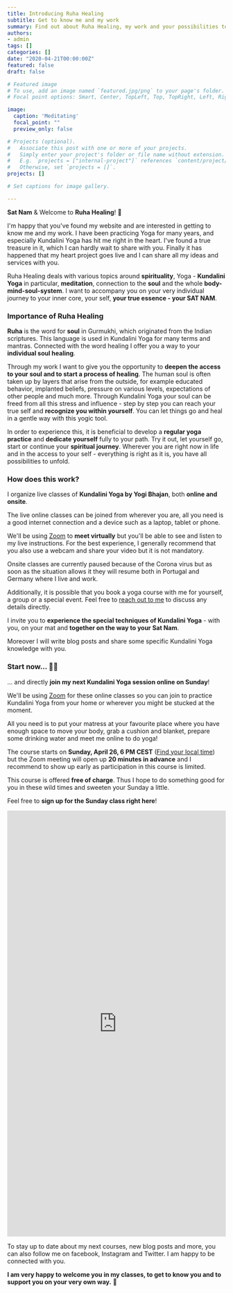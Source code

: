 ```yaml
---
title: Introducing Ruha Healing
subtitle: Get to know me and my work 
summary: Find out about Ruha Healing, my work and your possibilities to join Kundalini Yoga classes.
authors:
- admin
tags: []
categories: []
date: "2020-04-21T00:00:00Z"
featured: false
draft: false

# Featured image
# To use, add an image named `featured.jpg/png` to your page's folder.
# Focal point options: Smart, Center, TopLeft, Top, TopRight, Left, Right, BottomLeft, Bottom, BottomRight

image:
  caption: 'Meditating'
  focal_point: ""
  preview_only: false

# Projects (optional).
#   Associate this post with one or more of your projects.
#   Simply enter your project's folder or file name without extension.
#   E.g. `projects = ["internal-project"]` references `content/project/deep-learning/index.md`.
#   Otherwise, set `projects = []`.
projects: []

# Set captions for image gallery.

---
```


**Sat Nam** & Welcome to **Ruha Healing**! :pray:

I'm happy that you've found my website and are interested in getting to know me and my work. 
I have been practicing Yoga for many years, and especially Kundalini Yoga has hit me right in the heart. I've found a true treasure in it, which I can hardly wait to share with you. Finally it has happened that my heart project goes live and I can share all my ideas and services with you. 

Ruha Healing deals with various topics around **spirituality**, Yoga - **Kundalini Yoga** in particular, **meditation**, connection to the **soul** and the whole **body-mind-soul-system**. I want to accompany you on your very individual journey to your inner core, your self, **your true essence - your SAT NAM**. 

### Importance of Ruha Healing

**Ruha** is the word for **soul** in Gurmukhi, which originated from the Indian scriptures. This language is used in Kundalini Yoga for many terms and mantras. Connected with the word healing I offer you a way to your **individual soul healing**. 

Through my work I want to give you the opportunity to **deepen the access to your soul and to start a process of healing**. The human soul is often taken up by layers that arise from the outside, for example educated behavior, implanted beliefs, pressure on various levels, expectations of other people and much more. Through Kundalini Yoga your soul can be freed from all this stress and influence - step by step you can reach your true self and **recognize you within yourself**. You can let things go and heal in a gentle way with this yogic tool. 

In order to experience this, it is beneficial to develop a **regular yoga practice** and **dedicate yourself** fully to your path. Try it out, let yourself go, start or continue your **spiritual journey**. Wherever you are right now in life and in the access to your self - everything is right as it is, you have all possibilities to unfold. 

### How does this work?

I organize live classes of **Kundalini Yoga by Yogi Bhajan**, both **online and onsite**.

The live online classes can be joined from wherever you are, all you need is a good internet connection and a device such as a laptop, tablet or phone.

We'll be using [Zoom](https://zoom.us/) to **meet virtually** but you'll be able to see and listen to my live instructions. For the best experience, I generally recommend that you also use a webcam and share your video but it is not mandatory.

Onsite classes are currently paused because of the Corona virus but as soon as the situation allows it they will resume both in Portugal and Germany where I live and work.

Additionally, it is possible that you book a yoga course with me for yourself, a group or a special event. Feel free to [reach out to me](/#contact) to discuss any details directly.

I invite you to **experience the special techniques of Kundalini Yoga** - with you, on your mat and **together on the way to your Sat Nam**. 

Moreover I will write blog posts and share some specific Kundalini Yoga knowledge with you. 


### Start now... 🧘‍♀️

... and directly **join my next Kundalini Yoga session online on Sunday**! 

We'll be using [Zoom](https://zoom.us/) for these online classes so you can join to practice Kundalini Yoga from your home or wherever you might be stucked at the moment. 

All you need is to put your matress at your favourite place where you have enough space to move your body, grab a cushion and blanket, prepare some drinking water and meet me online to do yoga!

The course starts on **Sunday, April 26, 6 PM CEST** ([Find your local time](https://savvytime.com/converter/germany-berlin-to-ca-san-francisco-ny-new-york-city-singapore-singapore/apr-26-2020/6pm)) but the Zoom meeting will open up **20 minutes in advance** and I recommend to show up early as participation in this course is limited.

This course is offered **free of charge**. Thus I hope to do something good for you in these wild times and sweeten your Sunday a little. 

Feel free to **sign up for the Sunday class right here**!

<iframe src="https://docs.google.com/forms/d/e/1FAIpQLSdTnjS-7jCCpNDa8fqbtLhQ0lp9MYRzGavpt-oIq_avyIRZpw/viewform?embedded=true" width="100%" height="982" frameborder="0" marginheight="0" marginwidth="0">Loading…</iframe>

To stay up to date about my next courses, new blog posts and more, you can also follow me on facebook, Instagram and Twitter. I am happy to be connected with you. 

**I am very happy to welcome you in my classes, to get to know you and to support you on your very own way.** 💚 

